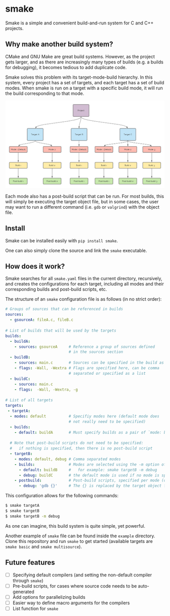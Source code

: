 # smake

Smake is a simple and convenient build-and-run system for C and C++ projects.

## Why make another build system?

CMake and GNU Make are great build systems. However, as the project gets larger, and as there are increasingly many types of builds (e.g. a builds for debugging), it becomes tedious to add duplicate code.

Smake solves this problem with its target-mode-build hierarchy. In this system,
every project has a set of targets, and each target has a set of build modes. When
smake is run on a target with a specific build mode, it will run the build 
corresponding to that mode.

![image info](pictures/smake.png)

Each mode also has a post-build script that can be run. For most builds, this will
simply be executing the target object file, but in some cases, the user may want
to run a different command (i.e. `gdb` or `valgrind`) with the object file.

## Install

Smake can be installed easily with `pip install smake`.

One can also simply clone the source and link the `smake` executable.

## How does it work?

Smake searches for all `smake.yaml` files in the current directory, recursively, 
and creates the configurations for each target, including all modes and their 
corresponding builds and post-build scripts, etc.

The structure of an `smake` configuration file is as follows (in no strict 
order):

```yaml
# Groups of sources that can be referenced in builds
sources:
  - gsourceA: fileA.c, fileB.c

# List of builds that will be used by the targets
builds:
  - buildA:
    - sources: gsourceA     # Reference a group of sources defined
                            # in the sources section
  - buildB:
    - sources: main.c       # Sources can be specified in the build as well
    - flags: -Wall, -Wextra # Flags are specified here, can be comma
                            # separated or specified as a list  
  - buildC:
    - sources: main.c
    - flags:  -Wall, -Wextra, -g

# List of all targets
targets:
 - targetA:
  - modes: default          # Specifiy modes here (default mode does
                            # not really need to be specified)
  - builds:
    - default: buildA       # Must specify builds as a pair of `mode: build`
  
  # Note that post-build scripts do not need to be specified:
  #   if nothing is specified, then there is no post-build script
  - targetB:
    - modes: default, debug # Comma separated modes
    - builds:               # Modes are selected using the -m option of smake
      - default: buildB     #   for example: smake targetB -m debug
      - debug: buildC       # the default mode is used if no mode is specified
    - postbuild:            # Post-build scripts, specified per mode (optional)
      - debug: 'gdb {}'     # The {} is replaced by the target object file
```

This configuration allows for the following commands:

```bash
$ smake targetA
$ smake targetB
$ smake targetB -m debug
```

As one can imagine, this build system is quite simple, yet powerful.

Another example of `smake` file can be found inside the `example` directory.
Clone this repository and run `smake` to get started (available targets are
`smake basic` and `smake multisource`).

## Future features

- [ ] Specifying default compilers (and setting the non-default compiler through `smake`)
- [ ] Pre-build scripts, for cases where source code needs to be auto-generated
- [ ] Add options for parallelizing builds
- [ ] Easier way to define macro arguments for the compilers
- [ ] List function for `smake`